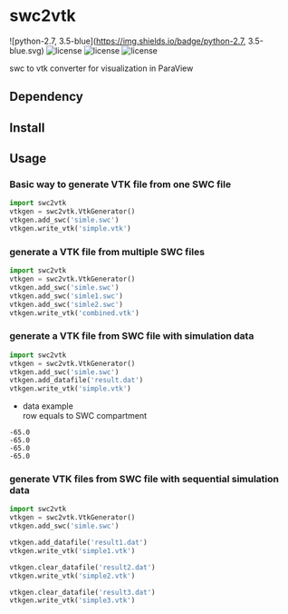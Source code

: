# swc2vtk
![python-2.7, 3.5-blue](https://img.shields.io/badge/python-2.7, 3.5-blue.svg)
![license](https://img.shields.io/badge/license-apache-blue.svg)
![license](https://img.shields.io/badge/Paraview-5.2-green.svg)
![license](https://img.shields.io/badge/NEURON-7.4-green.svg)

swc to vtk converter for visualization in ParaView

## Dependency

## Install

## Usage

### Basic way to generate VTK file from one SWC file
```python
import swc2vtk
vtkgen = swc2vtk.VtkGenerator()
vtkgen.add_swc('simle.swc')
vtkgen.write_vtk('simple.vtk')
```

### generate a VTK file from multiple SWC files
```python
import swc2vtk
vtkgen = swc2vtk.VtkGenerator()
vtkgen.add_swc('simle.swc')
vtkgen.add_swc('simle1.swc')
vtkgen.add_swc('simle2.swc')
vtkgen.write_vtk('combined.vtk')
```

### generate a VTK file from SWC file with simulation data
```python
import swc2vtk
vtkgen = swc2vtk.VtkGenerator()
vtkgen.add_swc('simle.swc')
vtkgen.add_datafile('result.dat')
vtkgen.write_vtk('simple.vtk')
```

- data example  
row equals to SWC compartment
```
-65.0
-65.0
-65.0
-65.0
```

### generate VTK files from SWC file with sequential simulation data
```python
import swc2vtk
vtkgen = swc2vtk.VtkGenerator()
vtkgen.add_swc('simle.swc')

vtkgen.add_datafile('result1.dat')
vtkgen.write_vtk('simple1.vtk')

vtkgen.clear_datafile('result2.dat')
vtkgen.write_vtk('simple2.vtk')

vtkgen.clear_datafile('result3.dat')
vtkgen.write_vtk('simple3.vtk')
```
